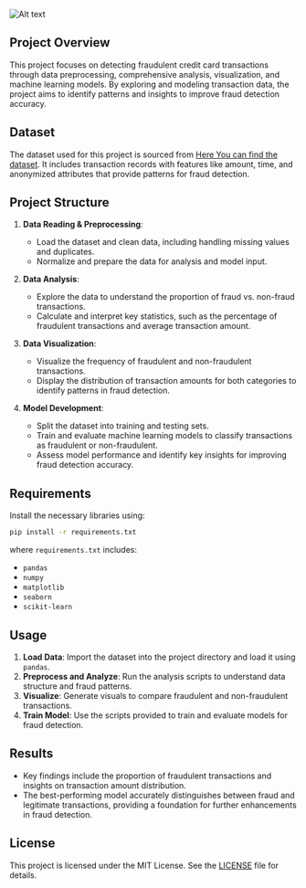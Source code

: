 
![Alt text](https://repository-images.githubusercontent.com/223699949/0601d980-5912-11eb-8486-3237a1e3c4cf)

## Project Overview
This project focuses on detecting fraudulent credit card transactions through data preprocessing, comprehensive analysis, visualization, and machine learning models. By exploring and modeling transaction data, the project aims to identify patterns and insights to improve fraud detection accuracy.

## Dataset
The dataset used for this project is sourced from [Here You can find the dataset](https://github.com/Shivvu7/credit_dataset_sivasai/blob/main/dataset.csv.xlsx). It includes transaction records with features like amount, time, and anonymized attributes that provide patterns for fraud detection.

## Project Structure

1. **Data Reading & Preprocessing**:
   - Load the dataset and clean data, including handling missing values and duplicates.
   - Normalize and prepare the data for analysis and model input.

2. **Data Analysis**:
   - Explore the data to understand the proportion of fraud vs. non-fraud transactions.
   - Calculate and interpret key statistics, such as the percentage of fraudulent transactions and average transaction amount.

3. **Data Visualization**:
   - Visualize the frequency of fraudulent and non-fraudulent transactions.
   - Display the distribution of transaction amounts for both categories to identify patterns in fraud detection.

4. **Model Development**:
   - Split the dataset into training and testing sets.
   - Train and evaluate machine learning models to classify transactions as fraudulent or non-fraudulent.
   - Assess model performance and identify key insights for improving fraud detection accuracy.

## Requirements
Install the necessary libraries using:
```bash
pip install -r requirements.txt
```
where `requirements.txt` includes:
* `pandas`
* `numpy`
* `matplotlib`
* `seaborn`
* `scikit-learn`

## Usage
1. **Load Data**: Import the dataset into the project directory and load it using `pandas`.
2. **Preprocess and Analyze**: Run the analysis scripts to understand data structure and fraud patterns.
3. **Visualize**: Generate visuals to compare fraudulent and non-fraudulent transactions.
4. **Train Model**: Use the scripts provided to train and evaluate models for fraud detection.

## Results
* Key findings include the proportion of fraudulent transactions and insights on transaction amount distribution.
* The best-performing model accurately distinguishes between fraud and legitimate transactions, providing a foundation for further enhancements in fraud detection.

## License
This project is licensed under the MIT License. See the [LICENSE](LICENSE) file for details.
